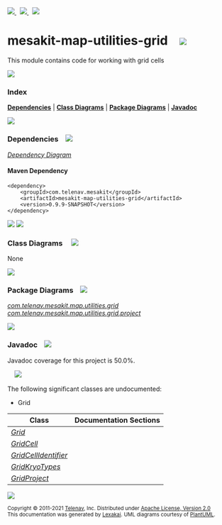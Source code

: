 [//]: # (start-user-text)

<a href="https://www.mesakit.org">
<img src="https://www.kivakit.org/images/web-32.png" srcset="https://www.kivakit.org/images/web-32-2x.png 2x"/>
</a>
&nbsp;
<a href="https://twitter.com/openmesakit">
<img src="https://www.kivakit.org/images/twitter-32.png" srcset="https://www.kivakit.org/images/twitter-32-2x.png 2x"/>
</a>
&nbsp;
<a href="https://mesakit.zulipchat.com">
<img src="https://www.kivakit.org/images/zulip-32.png" srcset="https://www.kivakit.org/images/zulip-32-2x.png 2x"/>
</a>

[//]: # (end-user-text)

# mesakit-map-utilities-grid &nbsp;&nbsp; <img src="https://www.mesakit.org/images/toolbox-32.png" srcset="https://www.mesakit.org/images/toolbox-32-2x.png 2x"/>

This module contains code for working with grid cells

<img src="https://www.kivakit.org/images/horizontal-line-512.png" srcset="https://www.kivakit.org/images/horizontal-line-512-2x.png 2x"/>

### Index



[**Dependencies**](#dependencies) | [**Class Diagrams**](#class-diagrams) | [**Package Diagrams**](#package-diagrams) | [**Javadoc**](#javadoc)

<img src="https://www.kivakit.org/images/horizontal-line-512.png" srcset="https://www.kivakit.org/images/horizontal-line-512-2x.png 2x"/>

### Dependencies <a name="dependencies"></a> &nbsp;&nbsp; <img src="https://www.kivakit.org/images/dependencies-32.png" srcset="https://www.kivakit.org/images/dependencies-32-2x.png 2x"/>

[*Dependency Diagram*](https://www.mesakit.org/0.9.9-SNAPSHOT/lexakai/mesakit/mesakit-map/utilities/grid/documentation/diagrams/dependencies.svg)

#### Maven Dependency

    <dependency>
        <groupId>com.telenav.mesakit</groupId>
        <artifactId>mesakit-map-utilities-grid</artifactId>
        <version>0.9.9-SNAPSHOT</version>
    </dependency>

<img src="https://www.kivakit.org/images/horizontal-line-128.png" srcset="https://www.kivakit.org/images/horizontal-line-128-2x.png 2x"/>

[//]: # (start-user-text)



[//]: # (end-user-text)

<img src="https://www.kivakit.org/images/horizontal-line-128.png" srcset="https://www.kivakit.org/images/horizontal-line-128-2x.png 2x"/>

### Class Diagrams <a name="class-diagrams"></a> &nbsp; &nbsp; <img src="https://www.kivakit.org/images/diagram-40.png" srcset="https://www.kivakit.org/images/diagram-40-2x.png 2x"/>

None

<img src="https://www.kivakit.org/images/horizontal-line-128.png" srcset="https://www.kivakit.org/images/horizontal-line-128-2x.png 2x"/>

### Package Diagrams <a name="package-diagrams"></a> &nbsp;&nbsp; <img src="https://www.kivakit.org/images/box-32.png" srcset="https://www.kivakit.org/images/box-32-2x.png 2x"/>

[*com.telenav.mesakit.map.utilities.grid*](https://www.mesakit.org/0.9.9-SNAPSHOT/lexakai/mesakit/mesakit-map/utilities/grid/documentation/diagrams/com.telenav.mesakit.map.utilities.grid.svg)  
[*com.telenav.mesakit.map.utilities.grid.project*](https://www.mesakit.org/0.9.9-SNAPSHOT/lexakai/mesakit/mesakit-map/utilities/grid/documentation/diagrams/com.telenav.mesakit.map.utilities.grid.project.svg)

<img src="https://www.kivakit.org/images/horizontal-line-128.png" srcset="https://www.kivakit.org/images/horizontal-line-128-2x.png 2x"/>

### Javadoc <a name="javadoc"></a> &nbsp;&nbsp; <img src="https://www.kivakit.org/images/books-32.png" srcset="https://www.kivakit.org/images/books-32-2x.png 2x"/>

Javadoc coverage for this project is 50.0%.  
  
&nbsp; &nbsp; <img src="https://www.mesakit.org/images/meter-50-96.png" srcset="https://www.mesakit.org/images/meter-50-96-2x.png 2x"/>


The following significant classes are undocumented:  

- Grid

| Class | Documentation Sections |
|---|---|
| [*Grid*](https://www.mesakit.org/0.9.9-SNAPSHOT/javadoc/mesakit/mesakit.map.utilities.grid/com/telenav/mesakit/map/utilities/grid/Grid.html) |  |  
| [*GridCell*](https://www.mesakit.org/0.9.9-SNAPSHOT/javadoc/mesakit/mesakit.map.utilities.grid/com/telenav/mesakit/map/utilities/grid/GridCell.html) |  |  
| [*GridCellIdentifier*](https://www.mesakit.org/0.9.9-SNAPSHOT/javadoc/mesakit/mesakit.map.utilities.grid/com/telenav/mesakit/map/utilities/grid/GridCellIdentifier.html) |  |  
| [*GridKryoTypes*](https://www.mesakit.org/0.9.9-SNAPSHOT/javadoc/mesakit/mesakit.map.utilities.grid/com/telenav/mesakit/map/utilities/grid/project/GridKryoTypes.html) |  |  
| [*GridProject*](https://www.mesakit.org/0.9.9-SNAPSHOT/javadoc/mesakit/mesakit.map.utilities.grid/com/telenav/mesakit/map/utilities/grid/GridProject.html) |  |  

[//]: # (start-user-text)



[//]: # (end-user-text)

<img src="https://www.kivakit.org/images/horizontal-line-512.png" srcset="https://www.kivakit.org/images/horizontal-line-512-2x.png 2x"/>

<sub>Copyright &#169; 2011-2021 [Telenav](https://telenav.com), Inc. Distributed under [Apache License, Version 2.0](LICENSE)</sub>  
<sub>This documentation was generated by [Lexakai](https://lexakai.org). UML diagrams courtesy of [PlantUML](https://plantuml.com).</sub>

